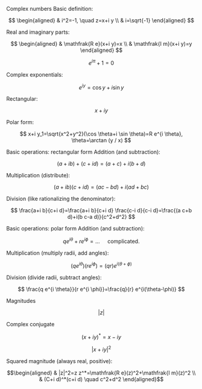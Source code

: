 Complex numbers
Basic definition:

$$
\begin{aligned}
& i^2=-1, \quad z=x+i y \\
& i=\sqrt{-1}
\end{aligned}
$$


Real and imaginary parts:

$$
\begin{aligned}
& \mathfrak{R e}(x+i y)=x \\
& \mathfrak{I m}(x+i y)=y
\end{aligned}
$$

$$
e^{i \pi}+1=0
$$


Complex exponentials:

$$
e^{i y}=\cos y+i \sin y
$$

Rectangular: 

$$
x+iy
$$

Polar form: 

$$
x+i y_1=\sqrt{x^2+y^2}(\cos \theta+i \sin \theta)=R e^{i \theta}, \theta=\arctan (y / x)
$$

Basic operations: rectangular form
Addition (and subtraction):

$$
(a+i b)+(c+i d)=(a+c)+i(b+d)
$$


Multiplication (distribute):

$$
(a+i b)(c+i d)=(a c-b d)+i(a d+b c)
$$


Division (like rationalizing the denominator):

$$
\frac{a+i b}{c+i d}=\frac{a+i b}{c+i d} \frac{c-i d}{c-i d}=\frac{(a c+b d)+i(b c-a d)}{c^2+d^2}
$$

Basic operations: polar form
Addition (and subtraction):

$$
q e^{i \theta}+r e^{i \phi}=\ldots \quad \text { complicated. }
$$


Multiplication (multiply radii, add angles):

$$
\left(q e^{i \theta}\right)\left(r e^{i \phi}\right)=(q r) e^{i(\theta+\phi)}
$$


Division (divide radii, subtract angles):

$$
\frac{q e^{i \theta}}{r e^{i \phi}}=\frac{q}{r} e^{i(\theta-\phi)}
$$

Magnitudes

$$
|z|
$$


Complex conjugate

$$
(x+i y)^*=x-i y
$$

$$
|x+i y|^2
$$


Squared magnitude (always real, positive):


$$\begin{aligned}
& |z|^2=z z^*=\mathfrak{R e}(z)^2+\mathfrak{I m}(z)^2 \\
& (C+i d)^*(c+i d) \quad c^2+d^2
\end{aligned}$$
